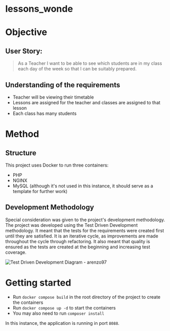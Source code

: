# lessons_wonde

# Objective
## User Story:
> As a Teacher I want to be able to see which students are in my class each day of the week so that I can be suitably prepared.

## Understanding of the requirements
- Teacher will be viewing their timetable
- Lessons are assigned for the teacher and classes are assigned to that lesson
- Each class has many students

# Method
## Structure
This project uses Docker to run three containers:
- PHP
- NGINX
- MySQL (although it's not used in this instance, it should serve as a template for further work)

## Development Methodology
Special consideration was given to the project's development methodology. The project was developed using the Test Driven Development methodology. It meant that the tests for the requirements were created first until they are satisfied. It is an iterative cycle, as improvements are made throughout the cycle through refactoring. It also meant that quality is ensured as the tests are created at the beginning and increasing test coverage.


![Test Driven Development Diagram - arenzo97](https://github.com/arenzo97/lessons_wonde/assets/29226250/2790ff2e-5b40-44ce-9e75-ae3b6a7dbb34)


# Getting started
- Run `docker compose build` in the root directory of the project to create the containers
- Run `docker compose up -d` to start the containers
- You may also need to run `composer install`

In this instance, the application is running in port `8088`.


